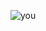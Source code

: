 ![you](https://github.com/Morium-Nasa/Old_Work_from_SEIP/assets/76652494/302426d0-e331-42e0-8aa8-60b13fd63171)
